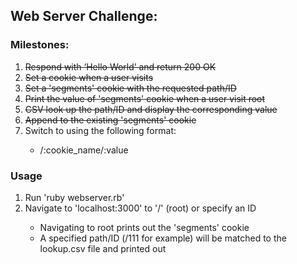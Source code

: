 <h2>Web Server Challenge:</h2>

<h3>Milestones:</h3>
<ol>
	<li><strike>Respond with ‘Hello World’ and return 200 OK</strike></li>
	<li><strike>Set a cookie when a user visits</strike></li>
	<li><strike>Set a 'segments' cookie with the requested path/ID</strike></li>
	<li><strike>Print the value of 'segments' cookie when a user visit root</strike></li>
	<li><strike>CSV look up the path/ID and display the corresponding value</strike></li>
	<li><strike>Append to the existing 'segments' cookie</strike></li>
	<li>Switch to using the following format:</li>
		<ul>
			<li>/:cookie_name/:value</li>
		</ul>
</ol>

<h3>Usage</h3>
<ol>
	<li>Run 'ruby webserver.rb'</li>
	<li>Navigate to 'localhost:3000' to '/' (root) or specify an ID</li>
		<ul>
			<li>Navigating to root prints out the 'segments' cookie</li>
			<li>A specified path/ID (/111 for example) will be matched to the lookup.csv file and printed out</li>
		</ul>
</ol>
